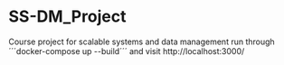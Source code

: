 # SS-DM_Project
Course project for scalable systems and data management
run through 
´´´docker-compose up --build´´´
and visit http://localhost:3000/
